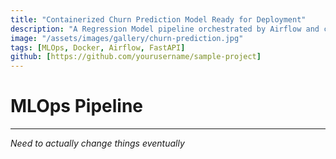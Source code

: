 ```yaml
---
title: "Containerized Churn Prediction Model Ready for Deployment"
description: "A Regression Model pipeline orchestrated by Airflow and containerized with Docker` used to predict customer churn. The model is deployed using FastAPI and can be scaled horizontally."
image: "/assets/images/gallery/churn-prediction.jpg"
tags: [MLOps, Docker, Airflow, FastAPI]
github: [https://github.com/yourusername/sample-project]
---
```


# MLOps Pipeline

---

*Need to actually change things eventually* 